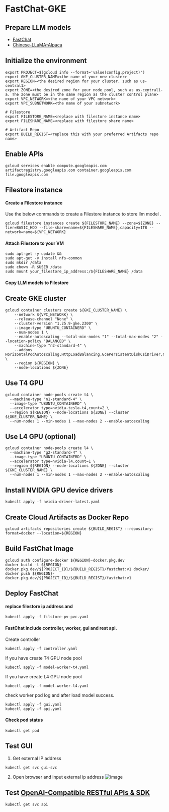 # FastChat-GKE

## Prepare LLM models
- [FastChat](https://github.com/lm-sys/FastChat#model-weights)
- [Chinese-LLaMA-Alpaca](https://github.com/ymcui/Chinese-LLaMA-Alpaca)

## Initialize the environment
```
export PROJECT=$(gcloud info --format='value(config.project)')
export GKE_CLUSTER_NAME=<the name of your new cluster>
export REGION=<the desired region for your cluster, such as us-central1>
export ZONE=<the desired zone for your node pool, such as us-central1-a. The zone must be in the same region as the cluster control plane>
export VPC_NETWORK=<the name of your VPC network>
export VPC_SUBNETWORK=<the name of your subnetwork>

# Filestore
export FILESTORE_NAME=<replace with filestore instance name>
export FILESHARE_NAME=<replace with filestore share name>

# Artifact Repo
export BUILD_REGIST=<replace this with your preferred Artifacts repo name>
```

## Enable APIs
```
gcloud services enable compute.googleapis.com artifactregistry.googleapis.com container.googleapis.com file.googleapis.com
```

## Filestore instance

#### Create a Filestore instance
Use the below commands to create a Filestore instance to store llm model .
```
gcloud filestore instances create ${FILESTORE_NAME} --zone=${ZONE} --tier=BASIC_HDD --file-share=name=${FILESHARE_NAME},capacity=1TB --network=name=${VPC_NETWORK}
```
#### Attach Filestore to your VM
```
sudo apt-get -y update &&
sudo apt-get -y install nfs-common
sudo mkdir /data
sudo chown -R $USER /data
sudo mount your_filestore_ip_address:/${FILESHARE_NAME} /data
```

#### Copy LLM models to Filestore


## Create GKE cluster
```
gcloud container clusters create ${GKE_CLUSTER_NAME} \
    --network ${VPC_NETWORK} \
    --release-channel "None" \
    --cluster-version "1.25.9-gke.2300" \
    --image-type "UBUNTU_CONTAINERD" \
    --num-nodes 1 \
    --enable-autoscaling --total-min-nodes "1" --total-max-nodes "2" --location-policy "BALANCED" \
    --machine-type "n2-standard-4" \
    --addons HorizontalPodAutoscaling,HttpLoadBalancing,GcePersistentDiskCsiDriver,GcpFilestoreCsiDriver \
    --region ${REGION} \
    --node-locations ${ZONE}
```

## Use T4 GPU
```
gcloud container node-pools create t4 \
  --machine-type "n1-standard-4" \
  --image-type "UBUNTU_CONTAINERD" \
  --accelerator type=nvidia-tesla-t4,count=2 \
  --region ${REGION} --node-locations ${ZONE} --cluster ${GKE_CLUSTER_NAME} \
  --num-nodes 1 --min-nodes 1 --max-nodes 2 --enable-autoscaling
```

## Use L4 GPU (optional)

```
gcloud container node-pools create l4 \
  --machine-type "g2-standard-4" \
  --image-type "UBUNTU_CONTAINERD" \
  --accelerator type=nvidia-l4,count=1 \
  --region ${REGION} --node-locations ${ZONE} --cluster ${GKE_CLUSTER_NAME} \
  --num-nodes 1 --min-nodes 1 --max-nodes 2 --enable-autoscaling
```

## Install NVIDIA GPU device drivers
```
kubeclt apply -f nvidia-driver-latest.yaml
```

## Create Cloud Artifacts as Docker Repo
```
gcloud artifacts repositories create ${BUILD_REGIST} --repository-format=docker --location=${REGION}
```

## Build FastChat Image
```
gcloud auth configure-docker ${REGION}-docker.pkg.dev
docker build -t ${REGION}-docker.pkg.dev/${PROJECT_ID}/${BUILD_REGIST}/fastchat:v1 docker/
docker push ${REGION}-docker.pkg.dev/${PROJECT_ID}/${BUILD_REGIST}/fastchat:v1
```


## Deploy FastChat
#### replace filestore ip address and 
```
kubectl apply -f filstore-pv-pvc.yaml
```

#### FastChat include controller, worker, gui and rest api.
Create controller
```
kubectl apply -f controller.yaml
```

If you have create T4 GPU node pool
```
kubectl apply -f model-worker-t4.yaml
```

If you have create L4 GPU node pool
```
kubectl apply -f model-worker-l4.yaml
```
check worker pod log and after load model success.
```
kubectl apply -f gui.yaml
kubectl apply -f api.yaml
```


#### Check pod status
```
kubectl get pod
```


## Test GUI
1. Get external IP address
```
kubectl get svc gui-svc
```
2. Open browser and input external ip address
![image](https://github.com/hellof20/fastchat-gke/assets/8756642/b8d7ac9a-ec64-4630-bbcf-47d22566f101)


## Test [OpenAI-Compatible RESTful APIs & SDK](https://github.com/lm-sys/FastChat/blob/05b3bcdea6ac5106e8ef4a57f7f27a36ccaca253/docs/openai_api.md)
```
kubectl get svc api
```
